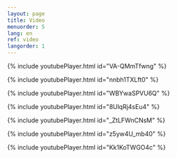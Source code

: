 ```yaml
---
layout: page
title: Video
menuorder: 5
lang: en
ref: video
langorder: 1
---
```




{% include youtubePlayer.html id="VA-QMmTfwng" %}


{% include youtubePlayer.html id="nnbh1TXLft0" %}


{% include youtubePlayer.html id="WBYwaSPVU6Q" %}


{% include youtubePlayer.html id="8UlqRj4sEu4" %}


{% include youtubePlayer.html id="_ZtLFWnCNsM" %}


{% include youtubePlayer.html id="z5yw4U_mb40" %}


{% include youtubePlayer.html id="Kk1KoTWGO4c" %}





